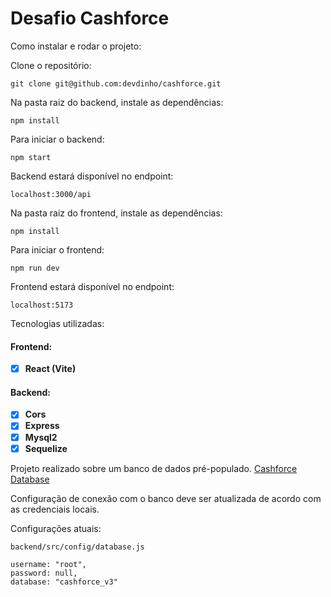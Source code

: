 # Desafio Cashforce

Como instalar e rodar o projeto:

  Clone o repositório:
    
    git clone git@github.com:devdinho/cashforce.git

  Na pasta raiz do backend, instale as dependências:

    npm install
  
  Para iniciar o backend:
  
    npm start
  
  Backend estará disponível no endpoint:
  
    localhost:3000/api

  Na pasta raiz do frontend, instale as dependências:
  
    npm install
  
  Para iniciar o frontend:

    npm run dev
  
  Frontend estará disponível no endpoint: 

    localhost:5173

Tecnologias utilizadas:

  #### Frontend:

  - [x] **React (Vite)**
  
  #### Backend:

  - [x] **Cors**
  - [x] **Express**
  - [x] **Mysql2**
  - [x] **Sequelize**

Projeto realizado sobre um banco de dados pré-populado.
[Cashforce Database](https://gist.githubusercontent.com/Allan96/a3538e88600559587155a01b0330124e/raw/c7ad85e464dca320fbf54b5e84fb1dd79a888511/teste.sql)

Configuração de conexão com o banco deve ser atualizada de acordo com as credenciais locais.

Configurações atuais:

    backend/src/config/database.js

    username: "root",
    password: null,
    database: "cashforce_v3"
